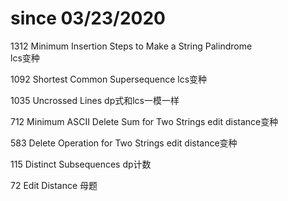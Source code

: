 # since 03/23/2020
1312 Minimum Insertion Steps to Make a String Palindrome  
lcs变种  

1092 Shortest Common Supersequence
lcs变种  

1035 Uncrossed Lines
dp式和lcs一模一样  

712	Minimum ASCII Delete Sum for Two Strings
edit distance变种  

583	Delete Operation for Two Strings
edit distance变种  

115	Distinct Subsequences
dp计数  

72	Edit Distance
母题   
